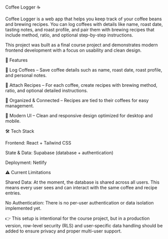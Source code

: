 Coffee Logger ☕

Coffee Logger is a web app that helps you keep track of your coffee beans and brewing recipes.
You can log coffees with details like name, roast date, tasting notes, and roast profile, and pair them with brewing recipes that include method, ratio, and optional step-by-step instructions.

This project was built as a final course project and demonstrates modern frontend development with a focus on usability and clean design.

🚀 Features

📒 Log Coffees – Save coffee details such as name, roast date, roast profile, and personal notes.

📝 Attach Recipes – For each coffee, create recipes with brewing method, ratio, and optional detailed instructions.

🔄 Organized & Connected – Recipes are tied to their coffees for easy management.

🎨 Modern UI – Clean and responsive design optimized for desktop and mobile.

🛠️ Tech Stack

Frontend: React + Tailwind CSS

State & Data: Supabase (database + authentication)

Deployment: Netlify

⚠️ Current Limitations

Shared Data: At the moment, the database is shared across all users. This means every user sees and can interact with the same coffee and recipe entries.

No Authentication: There is no per-user authentication or data isolation implemented yet.

👉 This setup is intentional for the course project, but in a production version, row-level security (RLS) and user-specific data handling should be added to ensure privacy and proper multi-user support.
